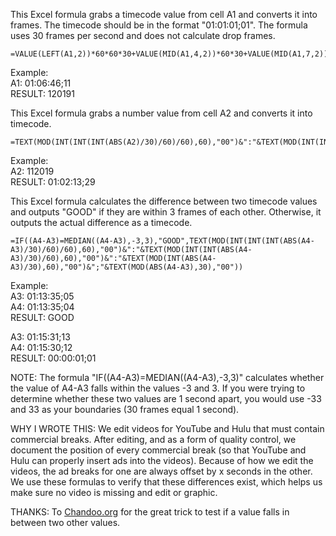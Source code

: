 This Excel formula grabs a timecode value from cell A1 and converts it into frames. The timecode should be in the format "01:01:01;01". The formula uses 30 frames per second and does not calculate drop frames.

	=VALUE(LEFT(A1,2))*60*60*30+VALUE(MID(A1,4,2))*60*30+VALUE(MID(A1,7,2))*30+RIGHT(A1,2)

Example:  
A1: 01:06:46;11  
RESULT: 120191  

This Excel formula grabs a number value from cell A2 and converts it into timecode.

	=TEXT(MOD(INT(INT(INT(ABS(A2)/30)/60)/60),60),"00")&":"&TEXT(MOD(INT(INT(ABS(A2)/30)/60),60),"00")&":"&TEXT(MOD(INT(ABS(A2)/30),60),"00")&";"&TEXT(MOD(ABS(A2),30),"00")

Example:  
A2:  112019  
RESULT: 01:02:13;29  

This Excel formula calculates the difference between two timecode values and outputs "GOOD" if they are within 3 frames of each other. Otherwise, it outputs the actual difference as a timecode.

	=IF((A4-A3)=MEDIAN((A4-A3),-3,3),"GOOD",TEXT(MOD(INT(INT(INT(ABS(A4-A3)/30)/60)/60),60),"00")&":"&TEXT(MOD(INT(INT(ABS(A4-A3)/30)/60),60),"00")&":"&TEXT(MOD(INT(ABS(A4-A3)/30),60),"00")&";"&TEXT(MOD(ABS(A4-A3),30),"00"))

Example:  
A3: 01:13:35;05  
A4: 01:13:35;04  
RESULT: GOOD  

A3: 01:15:31;13  
A4: 01:15:30;12  
RESULT: 00:00:01;01  

NOTE:
The formula "IF((A4-A3)=MEDIAN((A4-A3),-3,3)" calculates whether the value of A4-A3 falls within the values -3 and 3. If you were trying to determine whether these two values are 1 second apart, you would use -33 and 33 as your boundaries (30 frames equal 1 second).

WHY I WROTE THIS:
We edit videos for YouTube and Hulu that must contain commercial breaks. After editing, and as a form of quality control, we document the position of every commercial break (so that YouTube and Hulu can properly insert ads into the videos). Because of how we edit the videos, the ad breaks for one are always offset by x seconds in the other. We use these formulas to verify that these differences exist, which helps us make sure no video is missing and edit or graphic.

THANKS:
To [Chandoo.org](http://chandoo.org/wp/2010/06/24/between-formula-excel/) for the great trick to test if a value falls in between two other values.